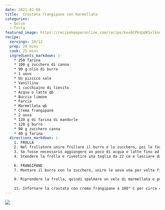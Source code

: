 ```yaml
---
date: 2021-01-08
title:  Crostata frangipane con marmellata
categories:
  - Dolce
  - Torta
featured_image: https://recipekeeperonline.com/recipe/kex6CPkVpUK5xlknncjOkw/photo/0
recipe:
  servings: 10/12
  prep: 20 mins
  cook: 25 mins
  ingredients_markdown: |-
    * 250 farina
    * 100 g zucchero di canna
    * 90 g olio di burro
    * 1 uovo
    * Un pizzico sale
    * Vanillina
    * 1 cucchiaino di lievito
    * Acqua o latte qb
    * Buccia limone
    * Farcia
    * Marmellata qb
    * Crema frangipane
    * 2 uova
    * 120 g di farina di mandorle
    * 120 g burro
    * 90 g zucchero canna
    * 40 g farina
  directions_markdown: |-
    1. FROLLA
    2. Nel frullatore unire frullare il burro e lo zucchero, poi le farine con lievito, la buccia di limone e pizzico di sale. Poi aggiungere le uova e l'olio e frullare.
    3. Se fosse necessario aggiungere un poco di acqua o latte fino ad ottenere un impasto lavorabile.
    4. Stendere la frolla e rivestire una teglia da 22 cm e lasciare da parte.
    
    6. FRANGIPANE
    7. Montare il burro con lo zucchero, unire le uova una per volta fino ad ottenere una crema liscia. Aggiungere la farina e la farina di mandorle e mescolare.
    
    9. Riprendere la frolla, quindi spalmare un velo di marmellata e poi versate sopra la crema frangipane.
    
    11. Infornare la crostata con crema frangipane a 180° C per circa 45 minuti.
---
```

  
  
  ![](https://recipekeeperonline.com/recipe/kex6CPkVpUK5xlknncjOkw/photo/1)
